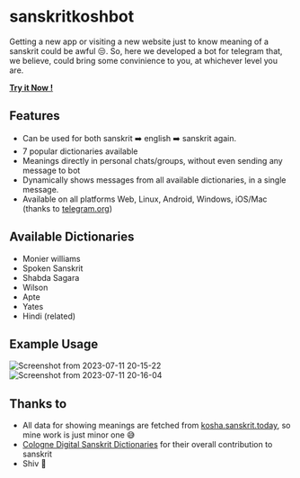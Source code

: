 # sanskritkoshbot

Getting a new app or visiting a new website just to know meaning of a sanskrit could be awful 😒. So, here we developed a bot for telegram that, we believe, could bring some convinience to you, at whichever level you are.

[**Try it Now !**](http://telegram.me/sanskritkoshbot)


## Features
- Can be used for both sanskrit ➡️ english ➡️ sanskrit again.
- 7 popular dictionaries available
- Meanings directly in personal chats/groups, without even sending any message to bot
- Dynamically shows messages from all available dictionaries, in a single message.
- Available on all platforms Web, Linux, Android, Windows, iOS/Mac (thanks to [telegram.org](http://telegram.org))

## Available Dictionaries
- Monier williams
- Spoken Sanskrit
- Shabda Sagara
- Wilson
- Apte
- Yates
- Hindi (related)

## Example Usage

![Screenshot from 2023-07-11 20-15-22](https://github.com/dcindia/sanskritkoshbot/assets/57829384/a04fab66-5b12-497c-a00f-7e89c4e19dad)
![Screenshot from 2023-07-11 20-16-04](https://github.com/dcindia/sanskritkoshbot/assets/57829384/63ec0552-9d9a-4421-af50-87724951aa11)


## Thanks to
- All data for showing meanings are fetched from [kosha.sanskrit.today](http://kosha.sanskrit.today), so mine work is just minor one 😅
- [Cologne Digital Sanskrit Dictionaries](https://www.sanskrit-lexicon.uni-koeln.de/) for their overall contribution to sanskrit
- Shiv 🔱
